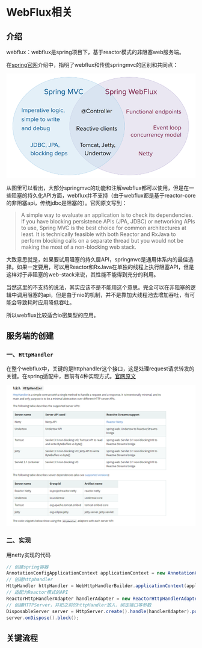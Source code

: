 # 	WebFlux相关

## 介绍

webflux：webflux是spring项目下，基于reactor模式的非阻塞web服务端。

在[spring官网](https://docs.spring.io/spring-framework/docs/current/reference/html/web-reactive.html#webflux-framework-choice "webflux")介绍中，指明了webflux和传统springmvc的区别和共同点：

<img src="./images/webflux_Applicability.png" alt="image-20210222095440384" style="zoom: 80%;" />

从图里可以看出，大部分springmvc的功能和注解webflux都可以使用，但是在一些阻塞的持久化API方面，webflux并不支持（由于webflux都是基于reactor-core的非阻塞api，传统jdbc是阻塞的）。官网原文写到：

> A simple way to evaluate an application is to check its dependencies. If you have blocking persistence APIs (JPA, JDBC) or networking APIs to use, Spring MVC is the best choice for common architectures at least. It is technically feasible with both Reactor and RxJava to perform blocking calls on a separate thread but you would not be making the most of a non-blocking web stack.

大致意思就是，如果要试用阻塞的持久层API，springmvc是通用体系内的最佳选择。如果一定要用，可以用Reactor和RxJava在单独的线程上执行阻塞API，但是这样对于非阻塞的web-stack来说，其性能不能得到充分的利用。

当然这里的不支持的说法，其实应该不是不能用这个意思。完全可以在非阻塞的逻辑中调用阻塞的api，但是由于nio的机制，并不是靠加大线程池去增加吞吐，有可能会导致耗时应用降低吞吐。

所以webflux比较适合io密集型的应用。

## 服务端的创建

### 一、`HttpHandler`

在整个webflux中，关键的是httphandler这个接口，这是处理request请求转发的关键。在spring适配中，目前有4种实现方式。[官网原文](https://docs.spring.io/spring-framework/docs/current/reference/html/web-reactive.html#webflux-httphandler)

<img src="./images/webflux-httphandler.png" alt="image-20210222222325499" style="zoom: 80%;" />

### 二、实现

用netty实现的代码

```java
// 创建spring容器
AnnotationConfigApplicationContext applicationContext = new AnnotationConfigApplicationContext(Main.class);
// 创建httphandler
HttpHandler httpHandler = WebHttpHandlerBuilder.applicationContext(applicationContext).build();
// 适配为Reactor模式的API
ReactorHttpHandlerAdapter handlerAdapter = new ReactorHttpHandlerAdapter(httpHandler);
// 创建HTTPServer，并把之前的httpHandler放入，绑定端口等参数
DisposableServer server = HttpServer.create().handle(handlerAdapter).port(8081).bindNow();
server.onDispose().block();
```

## 关键流程

